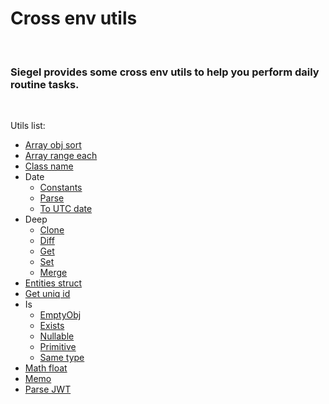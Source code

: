 # Cross env utils

<br />

### Siegel provides some cross env utils to help you perform daily routine tasks.

<br />

Utils list:
- [Array obj sort](https://github.com/CyberCookie/siegel/tree/master/common/array_obj_sort)
- [Array range each](https://github.com/CyberCookie/siegel/tree/master/common/array_range_each)
- [Class name](https://github.com/CyberCookie/siegel/tree/master/common/classname)
- Date
    - [Constants](https://github.com/CyberCookie/siegel/tree/master/common/date/constants)
    - [Parse](https://github.com/CyberCookie/siegel/tree/master/common/date/parse)
    - [To UTC date](https://github.com/CyberCookie/siegel/tree/master/common/date/toUTCDate)
- Deep
    - [Clone](https://github.com/CyberCookie/siegel/tree/master/common/deep/clone)
    - [Diff](https://github.com/CyberCookie/siegel/tree/master/common/deep/diff)
    - [Get](https://github.com/CyberCookie/siegel/tree/master/common/deep/get)
    - [Set](https://github.com/CyberCookie/siegel/tree/master/common/deep/set)
    - [Merge](https://github.com/CyberCookie/siegel/tree/master/common/deep/merge)
- [Entities struct](https://github.com/CyberCookie/siegel/tree/master/common/entities_struct)
- [Get uniq id](https://github.com/CyberCookie/siegel/tree/master/common/get_uniq_id)
- Is
    - [EmptyObj](https://github.com/CyberCookie/siegel/tree/master/common/is/empty_obj)
    - [Exists](https://github.com/CyberCookie/siegel/tree/master/common/is/exists)
    - [Nullable](https://github.com/CyberCookie/siegel/tree/master/common/is/nullable)
    - [Primitive](https://github.com/CyberCookie/siegel/tree/master/common/is/primitive)
    - [Same type](https://github.com/CyberCookie/siegel/tree/master/common/is/same_type)
- [Math float](https://github.com/CyberCookie/siegel/tree/master/common/math_float)
- [Memo](https://github.com/CyberCookie/siegel/tree/master/common/memo)
- [Parse JWT](https://github.com/CyberCookie/siegel/tree/master/common/parse_jwt)
